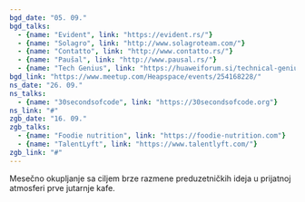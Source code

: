 ```yaml
---
bgd_date: "05. 09."
bgd_talks:
  - {name: "Evident", link: "https://evident.rs/"}
  - {name: "Solagro", link: "http://www.solagroteam.com/"}
  - {name: "Contatto", link: "http://www.contatto.rs/"}
  - {name: "Paušal", link: "http://www.pausal.rs/"}
  - {name: "Tech Genius", link: "https://huaweiforum.si/technical-genius"}
bgd_link: "https://www.meetup.com/Heapspace/events/254168228/"
ns_date: "26. 09."
ns_talks:
  - {name: "30secondsofcode", link: "https://30secondsofcode.org"}
ns_link: "#"
zgb_date: "16. 09."
zgb_talks:
  - {name: "Foodie nutrition", link: "https://foodie-nutrition.com"}
  - {name: "TalentLyft", link: "https://www.talentlyft.com/"}
zgb_link: "#"
---
```


Mesečno okupljanje sa ciljem brze razmene preduzetničkih ideja u prijatnoj atmosferi prve jutarnje kafe.